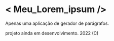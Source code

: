 # < Meu_Lorem_ipsum />
Apenas uma aplicação de gerador de parágrafos.

projeto ainda em desenvolvimento.
2022 (C)
